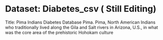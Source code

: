 # Dataset: Diabetes_csv ( Still Editing)
Title: Pima Indians Diabetes Database
Pima. Pima, North American Indians who traditionally lived along the Gila and Salt rivers in Arizona, U.S., in what was the core area of the prehistoric Hohokam culture
